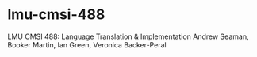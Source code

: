 # lmu-cmsi-488
LMU CMSI 488: Language Translation &amp; Implementation
Andrew Seaman, Booker Martin, Ian Green, Veronica Backer-Peral
